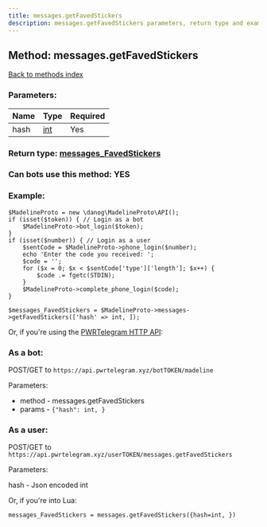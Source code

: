 ```yaml
---
title: messages.getFavedStickers
description: messages.getFavedStickers parameters, return type and example
---
```

## Method: messages.getFavedStickers  
[Back to methods index](index.md)


### Parameters:

| Name     |    Type       | Required |
|----------|---------------|----------|
|hash|[int](../types/int.md) | Yes|


### Return type: [messages\_FavedStickers](../types/messages_FavedStickers.md)

### Can bots use this method: **YES**


### Example:


```
$MadelineProto = new \danog\MadelineProto\API();
if (isset($token)) { // Login as a bot
    $MadelineProto->bot_login($token);
}
if (isset($number)) { // Login as a user
    $sentCode = $MadelineProto->phone_login($number);
    echo 'Enter the code you received: ';
    $code = '';
    for ($x = 0; $x < $sentCode['type']['length']; $x++) {
        $code .= fgetc(STDIN);
    }
    $MadelineProto->complete_phone_login($code);
}

$messages_FavedStickers = $MadelineProto->messages->getFavedStickers(['hash' => int, ]);
```

Or, if you're using the [PWRTelegram HTTP API](https://pwrtelegram.xyz):

### As a bot:

POST/GET to `https://api.pwrtelegram.xyz/botTOKEN/madeline`

Parameters:

* method - messages.getFavedStickers
* params - `{"hash": int, }`



### As a user:

POST/GET to `https://api.pwrtelegram.xyz/userTOKEN/messages.getFavedStickers`

Parameters:

hash - Json encoded int




Or, if you're into Lua:

```
messages_FavedStickers = messages.getFavedStickers({hash=int, })
```

